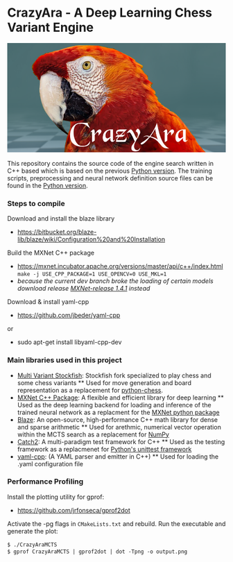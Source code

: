 # CrazyAra - A Deep Learning Chess Variant Engine


![RC_GUI WINDOWS](media/CrazyAra_Logo.png "rc")

This repository contains the source code of the engine search written in C++ based which is based on the previous [Python version](https://github.com/QueensGambit/CrazyAra).
The training scripts, preprocessing and neural network definition source files can be found in the [Python version](https://github.com/QueensGambit/CrazyAra).

### Steps to compile

Download and install the blaze library
* https://bitbucket.org/blaze-lib/blaze/wiki/Configuration%20and%20Installation

Build the MXNet C++ package
* https://mxnet.incubator.apache.org/versions/master/api/c++/index.html
```make -j USE_CPP_PACKAGE=1 USE_OPENCV=0 USE_MKL=1```
* _because the current dev branch broke the loading of certain models download release [MXNet-release 1.4.1](https://github.com/apache/incubator-mxnet/releases) instead_

Download & install yaml-cpp 
* https://github.com/jbeder/yaml-cpp

or 
* sudo apt-get install libyaml-cpp-dev

### Main libraries used in this project

* [Multi Variant Stockfish](https://github.com/QueensGambit/Stockfish): Stockfish fork specialized to play chess and some chess variants
** Used for move generation and board representation as a replacement for [python-chess](https://github.com/niklasf/python-chess).
* [MXNet C++ Package](https://github.com/apache/incubator-mxnet/tree/master/cpp-package): A flexible and efficient library for deep learning
** Used as the deep learning backend for loading and inference of the trained neural network as a replacment for the [MXNet python package](https://pypi.org/project/mxnet/)
* [Blaze](https://bitbucket.org/blaze-lib/blaze/src/master/): An open-source, high-performance C++ math library for dense and sparse arithmetic
** Used for arethmic, numerical vector operation within the MCTS search as a replacement for [NumPy](https://numpy.org/)
* [Catch2](https://github.com/catchorg/Catch2): A multi-paradigm test framework for C++
** Used as the testing framework as a replacmenet for [Python's unittest framework](https://docs.python.org/3/library/unittest.html)
* [yaml-cpp](https://github.com/jbeder/yaml-cpp): (A YAML parser and emitter in C++)
** Used for loading the .yaml configuration file

### Performance Profiling 

Install the plotting utility for gprof:
* https://github.com/jrfonseca/gprof2dot

Activate the -pg flags in `CMakeLists.txt` and rebuild.
Run the executable and generate the plot:
```
$ ./CrazyAraMCTS
$ gprof CrazyAraMCTS | gprof2dot | dot -Tpng -o output.png
```
